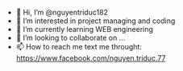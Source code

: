 - 👋 Hi, I’m @nguyentriduc182
- 👀 I’m interested in project managing and coding
- 🌱 I’m currently learning WEB engineering
- 💞️ I’m looking to collaborate on ...
- 📫 How to reach me text me throught: https://www.facebook.com/nguyen.triduc.77

<!---
nguyentriduc182/nguyentriduc182 is a ✨ special ✨ repository because its `README.md` (this file) appears on your GitHub profile.
You can click the Preview link to take a look at your changes.
--->
